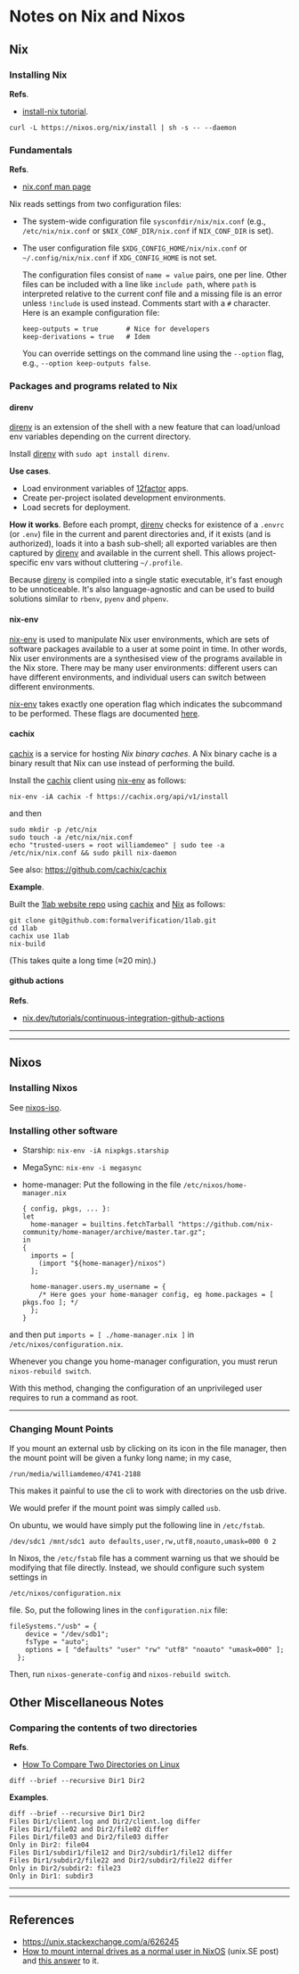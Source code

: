 # Notes on Nix and Nixos

## Nix

### Installing Nix

**Refs**.

+  [install-nix tutorial](https://nix.dev/tutorials/install-nix).

```
curl -L https://nixos.org/nix/install | sh -s -- --daemon
```

### Fundamentals

**Refs**.

+  [nix.conf man page][]


Nix reads settings from two configuration files:

+  The system-wide configuration file `sysconfdir/nix/nix.conf` (e.g., `/etc/nix/nix.conf`
   or `$NIX_CONF_DIR/nix.conf` if `NIX_CONF_DIR` is set).

+  The user configuration file `$XDG_CONFIG_HOME/nix/nix.conf` or `~/.config/nix/nix.conf`
   if `XDG_CONFIG_HOME` is not set.

   The configuration files consist of `name = value` pairs, one per line. Other files can be
   included with a line like `include path`, where `path` is interpreted relative to the current
   conf file and a missing file is an error unless `!include` is used instead. Comments start
   with a `#` character. Here is an example configuration file:

   ```
   keep-outputs = true       # Nice for developers
   keep-derivations = true   # Idem
   ```

   You can override settings on the command line using the `--option` flag, e.g.,
   `--option keep-outputs false`.




### Packages and programs related to Nix

#### direnv

[direnv][] is an extension of the shell with a new feature that can load/unload env variables depending on the current directory.

Install [direnv][] with `sudo apt install direnv`.

**Use cases**.

+  Load environment variables of [12factor] apps.
+  Create per-project isolated development environments.
+  Load secrets for deployment.

**How it works**. Before each prompt, [direnv][] checks for existence of a `.envrc` (or `.env`) file in the current and parent directories and, if it exists (and is authorized), loads it into a bash sub-shell; all exported variables are then captured by [direnv][] and available in the current shell. This allows project-specific env vars without cluttering `~/.profile`.

Because [direnv][] is compiled into a single static executable, it's fast enough to be unnoticeable. It's also language-agnostic and can be used to build solutions similar to `rbenv`, `pyenv` and `phpenv`.


#### nix-env

[nix-env][] is used to manipulate Nix user environments, which are sets of software packages available to a user at some point in time. In other words, Nix user environments are a synthesised view of the programs available in the Nix store. There may be many user environments: different users can have different environments, and individual users can switch between different environments.

[nix-env][] takes exactly one operation flag which indicates the subcommand to be performed. These flags are documented [here][nix-env].


#### cachix

[cachix][] is a service for hosting *Nix binary caches*. A Nix binary cache is a binary result that Nix can use instead of performing the build.

Install the [cachix][] client using [nix-env][] as follows:

```
nix-env -iA cachix -f https://cachix.org/api/v1/install
```

and then

```
sudo mkdir -p /etc/nix
sudo touch -a /etc/nix/nix.conf
echo "trusted-users = root williamdemeo" | sudo tee -a /etc/nix/nix.conf && sudo pkill nix-daemon
```

See also: https://github.com/cachix/cachix


**Example**.

Built the [1lab website repo][] using [cachix][] and [Nix][] as follows:

```
git clone git@github.com:formalverification/1lab.git
cd 1lab
cachix use 1lab
nix-build
```

(This takes quite a long time (≈20 min).)

#### github actions

**Refs**.

+  [nix.dev/tutorials/continuous-integration-github-actions][]


-----------------------------------------------------------------------------
-----------------------------------------------------------------------------

## Nixos

### Installing Nixos

See [nixos-iso][].

### Installing other software

+  Starship: `nix-env -iA nixpkgs.starship`
+  MegaSync: `nix-env -i megasync`
+  home-manager: Put the following in the file `/etc/nixos/home-manager.nix`

   ```
   { config, pkgs, ... }:
   let
     home-manager = builtins.fetchTarball "https://github.com/nix-community/home-manager/archive/master.tar.gz";
   in
   {
     imports = [
       (import "${home-manager}/nixos")
     ];

     home-manager.users.my_username = {
       /* Here goes your home-manager config, eg home.packages = [ pkgs.foo ]; */
     };
   }
   ```

and then put `imports = [ ./home-manager.nix ]` in `/etc/nixos/configuration.nix`.

Whenever you change you home-manager configuration, you must rerun `nixos-rebuild switch`.

With this method, changing the configuration of an unprivileged user requires to run a command as root.


--------------

### Changing Mount Points

If you mount an external usb by clicking on its icon in the file manager,
then the mount point will be given a funky long name; in my case,

```
/run/media/williamdemeo/4741-2188
```

This makes it painful to use the cli to work with directories on the usb drive.

We would prefer if the mount point was simply called `usb`.

On ubuntu, we would have simply put the following line in `/etc/fstab`.

```
/dev/sdc1 /mnt/sdc1 auto defaults,user,rw,utf8,noauto,umask=000 0 2
```

In Nixos, the `/etc/fstab` file has a comment warning us that we should be modifying
that file directly. Instead, we should configure such system settings in

```
/etc/nixos/configuration.nix
```

file.  So, put the following lines in the `configuration.nix` file:

```
fileSystems."/usb" = {
    device = "/dev/sdb1";
    fsType = "auto";
    options = [ "defaults" "user" "rw" "utf8" "noauto" "umask=000" ];
  };
```

Then, run `nixos-generate-config` and `nixos-rebuild switch`.

## Other Miscellaneous Notes

### Comparing the contents of two directories

**Refs**.

+ [How To Compare Two Directories on Linux](https://www.baeldung.com/linux/compare-two-directories)

`diff --brief --recursive Dir1 Dir2`

**Examples**.

```
diff --brief --recursive Dir1 Dir2
Files Dir1/client.log and Dir2/client.log differ
Files Dir1/file02 and Dir2/file02 differ
Files Dir1/file03 and Dir2/file03 differ
Only in Dir2: file04
Files Dir1/subdir1/file12 and Dir2/subdir1/file12 differ
Files Dir1/subdir2/file22 and Dir2/subdir2/file22 differ
Only in Dir2/subdir2: file23
Only in Dir1: subdir3
```


--------------------------------
--------------------------------

## References

+ https://unix.stackexchange.com/a/626245
+ [How to mount internal drives as a normal user in NixOS][] (unix.SE post) and [this answer][626245] to it.



[12factor]: https://12factor.net/
[1lab website repo]: https://github.com/formalverification/1lab
[626245]: https://unix.stackexchange.com/a/626245

[cachix]: https://www.cachix.org/
[cloudflare dash]: https://dash.cloudflare.com
[cloudflare dashboard]: https://dash.cloudflare.com
[cloudflare docs]: https://developers.cloudflare.com/dns/zone-setups/full-setup/setup/

[direnv]: https://direnv.net/

[github ip addresses]: https://docs.github.com/en/pages/configuring-a-custom-domain-for-your-github-pages-site/managing-a-custom-domain-for-your-github-pages-site#configuring-an-apex-domain

[How to mount internal drives as a normal user in NixOS]: https://unix.stackexchange.com/questions/533265/how-to-mount-internal-drives-as-a-normal-user-in-nixos

[nix.conf man page]: https://manpages.ubuntu.com/manpages/jammy/man5/nix.conf.5.html
[Nix]: https://nixos.org/
[nix.dev]: https://nix.dev/
[nix-env]: https://nixos.org/manual/nix/stable/command-ref/nix-env.html
[nix.dev/tutorials/continuous-integration-github-actions]: https://nix.dev/tutorials/continuous-integration-github-actions
[nixos-iso]: https://nixos.org/download.html#nixos-iso
